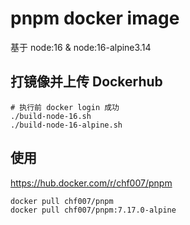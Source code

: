# pnpm docker image

基于 node:16 & node:16-alpine3.14

## 打镜像并上传 Dockerhub
```shell
# 执行前 docker login 成功
./build-node-16.sh
./build-node-16-alpine.sh
```

## 使用

https://hub.docker.com/r/chf007/pnpm

```shell
docker pull chf007/pnpm
docker pull chf007/pnpm:7.17.0-alpine
```

